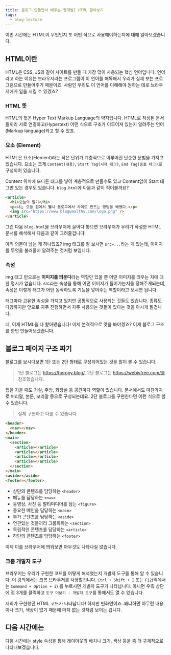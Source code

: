 ```yaml
---
title: 블로그 만들면서 배우는 웹개발] HTML 핥아보기
tags:
  - blog-lecture
---
```


이번 시간에는 HTML이 무엇인지 또 어떤 식으로 사용해야하는지에 대해 알아보겠습니다.

<!--more-->

## HTML이란

HTML은 CSS, JS와 같이 사이트를 만들 때 가장 많이 사용되는 핵심 언어입니다. 언어라고 하는 이유는 브라우저라는 프로그램이 이 언어를 해독해서 우리가 실제 보는 프로그램으로 만들어주기 때문이죠. 사람인 우리도 이 언어를 이해해야 원하는 데로 브라우저에게 일을 시킬 수 있겠죠?

### HTML 뜻

HTML의 뜻은 Hyper Text Markup Language의 약자입니다. HTML로 작성된 문서들끼리 서로 연결하고(Hypertext) 어떤 식으로 구조가 이루어져 있는지 알려주는 언어(Markup language)라고 할 수 있죠.

### 요소 (Element)

HTML은 요소(Element)라는 작은 단위가 계층적으로 이루어진 단순한 문법을 가지고 있습니다. 요소는 크게 `Content(내용)`, `Start Tag(시작 태그)`, `End Tag(종료 태그)`로 구성되어 있습니다.

<post-img src="/images/22/03/22/101437.png"></post-img>

Content 위치에 또다른 태그를 넣어 계층적으로 만들수도 있고 Content없이 Start 태그만 있는 경우도 있습니다. `blog.html`에 다음과 같이 적어볼까요?

```html
<article>
  <h1>오늘의 일기</h1>
  <p>나는 오늘 집에서 뷀시 블로그에서 사이트 만드는 방법을 배웠다.</p>
  <img src="https://www.blogwealthy.com/logo.png" />
</article>
```

그런 다음 `blog.html`을 브라우저에 끌어다 놓으면 브라우저가 우리가 작성한 HTML 문서를 해석해서 다음과 같이 그려줄겁니다!

<post-img src="/images/22/03/22/103113.gif"></post-img>

아직 의문이 남는 게 하나있죠? img 태그를 잘 보시면 `src=...`라는 게 있는데, 이미지를 무엇을 불러올지 알려주는 것처럼 보입니다.

### 속성

img 태그 만으로는 **이미지를 띄운다**라는 역할만 있을 뿐 어떤 이미지를 띄우는 지에 대한 명시가 없습니다. src라는 속성을 통해 어떤 이미지가 들어가는지를 정해주게되는데, 속성은 이렇게 태그가 어떤 동작하도록 기능을 넣어주는 역할이라고 보시면 됩니다.

<post-img src="/images/22/03/22/104235.png"></post-img>

태그마다 고유한 속성을 가지고 있지만 공통적으로 사용되는 것들도 있습니다. 종류도 다양하지만 앞으로 자주 진행하면서 자주 사용되는 것들이 있다는 것을 아시게 될겁니다.

네, 이제 HTML을 다 핥아봤습니다! 이제 본격적으로 맛을 봐야겠죠? 이제 블로그 구조를 한번 만들어보겠습니다.

## 블로그 페이지 구조 짜기

블로그를 보시다보면 1단 또는 2단 형태로 구성되어있는 것을 많이 볼 수 있습니다.

<post-img src="/images/22/03/22/141914.png"></post-img>

> 1단 블로그는 https://heropy.blog/, 2단 블로그는 https://webisfree.com/를 참조했습니다.

집을 지을 때도 거실, 주방, 화장실 등 공간마다 역할이 있습니다. 문서에서도 마찬가지로 머리말, 본문, 꼬리말 등으로 구성되는데요. 2단 블로그를 구현한다면 이런 식으로 할 수 있습니다.

<post-img src="/images/22/03/22/145830.png"></post-img>

> 실제 구현하고 다를 수 있습니다.

```html
<header>
  <nav></nav>
</header>
<main>
  <section>
    <article></article>
    <article></article>
    <article></article>
    <article></article>
  </section>
</main>
<aside></aside>
<footer></footer>
```

- 상단의 콘텐츠를 담당하는 `<header>`
- 메뉴를 담당하는 `<nav>`
- 동영상, 사진 등 멀티미디어를 담는 `<figure>`
- 중요한 메인을 담당하는 `<main>`
- 부가 콘텐츠를 담당하는 `<aside>`
- 연관있는 것들끼리 그룹화하는 `<section>`
- 독립적인 콘텐츠를 담당하는 `<article>`
- 하단의 콘텐츠를 담당하는 `<footer>`

이제 이를 브라우저에 띄워보면 아무것도 나타나질 않습니다.

### 크롬 개발자 도구

브라우저는 우리가 구현한 코드를 어떻게 해석했는지 개발자 도구를 통해 알 수 있습니다. 이 강의에서는 크롬 브라우저를 사용할겁니다. `Ctrl + Shift + I` 또는 `F12`(맥에서는 `Command + Option + i`) 를 누르시면 개발자 도구가 나타납니다. 아니면 우측 상단에 점 3개를 클릭하고 `도구 더보기 - 개발자 도구`를 통해서도 열 수 있습니다.

<post-img src="/images/22/03/22/150733.png"></post-img>

저희가 구현했던 HTML 코드가 나타납니다! 하지만 빈화면이죠..왜냐하면 아무런 내용이나 크기, 색상이 없기 때문에 마치 없는 것처럼 보이는 겁니다.

<post-img src="/images/22/03/22/150832.png"></post-img>

## 다음 시간에는

다음 시간에는 style 속성을 통해 레이아웃의 배치나 크기, 색상 등을 좀 더 구체적으로 나타내보겠습니다.
